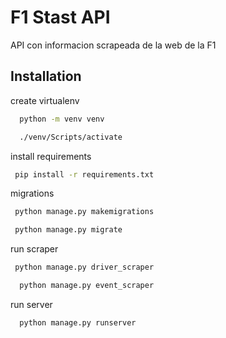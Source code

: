 
# F1 Stast API

API con informacion scrapeada de la web de la F1



## Installation

create virtualenv

```bash
  python -m venv venv
```
```bash
  ./venv/Scripts/activate
```
 install requirements   
 ```bash
  pip install -r requirements.txt
```
migrations
 ```bash
  python manage.py makemigrations
```
 ```bash
  python manage.py migrate
```
run scraper
 ```bash
  python manage.py driver_scraper
```
```bash
  python manage.py event_scraper
```
run server
```bash
  python manage.py runserver
```
